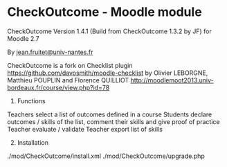 
# CheckOutcome - Moodle module

CheckOutcome Version 1.4.1 (Build from CheckOutcome 1.3.2 by JF) for Moodle 2.7
 
By jean.fruitet@univ-nantes.fr

CheckOutcome is a fork on Checklist plugin 
https://github.com/davosmith/moodle-checklist
by Olivier LEBORGNE, Matthieu POUPLIN and Florence QUILLIOT
http://moodlemoot2013.univ-bordeaux.fr/course/view.php?id=78

1. Functions

Teachers select a list of outcomes defined in a course
Students declare outcomes / skills of the list, comment their skills and give proof of practice 
Teacher evaluate / validate 
Teacher export list of skills 

2. Installation

./mod/CheckOutcome/install.xml
./mod/CheckOutcome/upgrade.php


